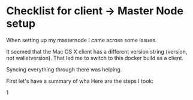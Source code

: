 # Checklist for client -> Master Node setup


When setting up my masternode I came across some issues.


It seemed that the Mac OS X client has a different version string (version, not walletversion).
That led me to switch to this docker build as a client.

Syncing everything through there was helping.


First let's have a summary of wha
Here are the steps I took:

1

